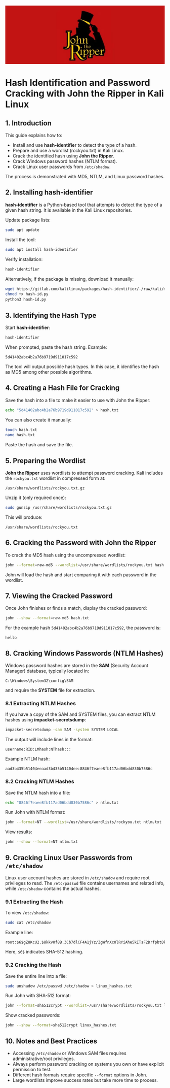 <p align="center">
    <img src="../.git-config/John.png" alt="img">
</p>

# Hash Identification and Password Cracking with John the Ripper in Kali Linux

## 1. Introduction

This guide explains how to:

* Install and use **hash-identifier** to detect the type of a hash.
* Prepare and use a wordlist (rockyou.txt) in Kali Linux.
* Crack the identified hash using **John the Ripper**.
* Crack Windows password hashes (NTLM format).
* Crack Linux user passwords from `/etc/shadow`.

The process is demonstrated with MD5, NTLM, and Linux password hashes.

## 2. Installing hash-identifier

**hash-identifier** is a Python-based tool that attempts to detect the type of a given hash string. It is available in the Kali Linux repositories.

Update package lists:

```bash
sudo apt update
```

Install the tool:

```bash
sudo apt install hash-identifier
```

Verify installation:

```bash
hash-identifier
```

Alternatively, if the package is missing, download it manually:

```bash
wget https://gitlab.com/kalilinux/packages/hash-identifier/-/raw/kali/master/hash-id.py -O hash-id.py
chmod +x hash-id.py
python3 hash-id.py
```

## 3. Identifying the Hash Type

Start **hash-identifier**:

```bash
hash-identifier
```

When prompted, paste the hash string.
Example:

```
5d41402abc4b2a76b9719d911017c592
```

The tool will output possible hash types. In this case, it identifies the hash as MD5 among other possible algorithms.

## 4. Creating a Hash File for Cracking

Save the hash into a file to make it easier to use with John the Ripper:

```bash
echo "5d41402abc4b2a76b9719d911017c592" > hash.txt
```

You can also create it manually:

```bash
touch hash.txt
nano hash.txt
```

Paste the hash and save the file.

## 5. Preparing the Wordlist

**John the Ripper** uses wordlists to attempt password cracking. Kali includes the `rockyou.txt` wordlist in compressed form at:

```
/usr/share/wordlists/rockyou.txt.gz
```

Unzip it (only required once):

```bash
sudo gunzip /usr/share/wordlists/rockyou.txt.gz
```

This will produce:

```
/usr/share/wordlists/rockyou.txt
```

## 6. Cracking the Password with John the Ripper

To crack the MD5 hash using the uncompressed wordlist:

```bash
john --format=raw-md5 --wordlist=/usr/share/wordlists/rockyou.txt hash.txt
```

John will load the hash and start comparing it with each password in the wordlist.

## 7. Viewing the Cracked Password

Once John finishes or finds a match, display the cracked password:

```bash
john --show --format=raw-md5 hash.txt
```

For the example hash `5d41402abc4b2a76b9719d911017c592`, the password is:

```
hello
```

## 8. Cracking Windows Passwords (NTLM Hashes)

Windows password hashes are stored in the **SAM** (Security Account Manager) database, typically located in:

```
C:\Windows\System32\config\SAM
```

and require the **SYSTEM** file for extraction.

### 8.1 Extracting NTLM Hashes

If you have a copy of the SAM and SYSTEM files, you can extract NTLM hashes using **impacket-secretsdump**:

```bash
impacket-secretsdump -sam SAM -system SYSTEM LOCAL
```

The output will include lines in the format:

```
username:RID:LMhash:NThash:::
```

Example NTLM hash:

```
aad3b435b51404eeaad3b435b51404ee:8846f7eaee8fb117ad06bdd830b7586c
```

### 8.2 Cracking NTLM Hashes

Save the NTLM hash into a file:

```bash
echo "8846f7eaee8fb117ad06bdd830b7586c" > ntlm.txt
```

Run John with NTLM format:

```bash
john --format=NT --wordlist=/usr/share/wordlists/rockyou.txt ntlm.txt
```

View results:

```bash
john --show --format=NT ntlm.txt
```

## 9. Cracking Linux User Passwords from `/etc/shadow`

Linux user account hashes are stored in `/etc/shadow` and require root privileges to read.
The `/etc/passwd` file contains usernames and related info, while `/etc/shadow` contains the actual hashes.

### 9.1 Extracting the Hash

To view `/etc/shadow`:

```bash
sudo cat /etc/shadow
```

Example line:

```
root:$6$gZ8KcU2.$8kkv0f8B.3Cb7dlCF4A1jYz/ZgWfnXc0lRYiAhe5kITsF2DrfpbtDk4h0bADFbFyjHdFm5n2JpQfK4fq1u4nT.:19751:0:99999:7:::
```

Here, `$6$` indicates SHA-512 hashing.

### 9.2 Cracking the Hash

Save the entire line into a file:

```bash
sudo unshadow /etc/passwd /etc/shadow > linux_hashes.txt
```

Run John with SHA-512 format:

```bash
john --format=sha512crypt --wordlist=/usr/share/wordlists/rockyou.txt linux_hashes.txt
```

Show cracked passwords:

```bash
john --show --format=sha512crypt linux_hashes.txt
```

## 10. Notes and Best Practices

* Accessing `/etc/shadow` or Windows SAM files requires administrative/root privileges.
* Always perform password cracking on systems you own or have explicit permission to test.
* Different hash formats require specific `--format` options in John.
* Large wordlists improve success rates but take more time to process.

